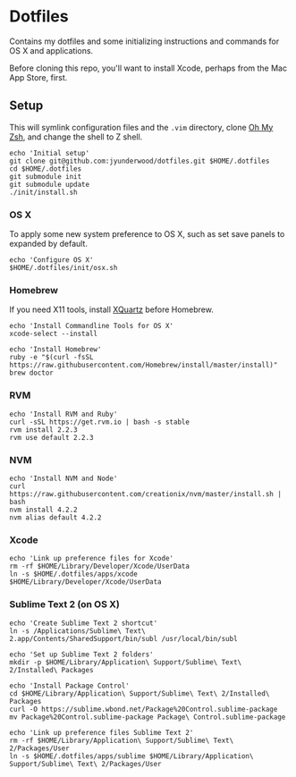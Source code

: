 # Dotfiles

Contains my dotfiles and some initializing instructions and commands for OS X and applications.

Before cloning this repo, you'll want to install Xcode, perhaps from the Mac App Store, first.

## Setup

This will symlink configuration files and the `.vim` directory, clone [Oh My Zsh](https://github.com/robbyrussell/oh-my-zsh), and change the shell to Z shell.

```
echo 'Initial setup'
git clone git@github.com:jyunderwood/dotfiles.git $HOME/.dotfiles
cd $HOME/.dotfiles
git submodule init
git submodule update
./init/install.sh
```

### OS X

To apply some new system preference to OS X, such as set save panels to expanded by default.

```
echo 'Configure OS X'
$HOME/.dotfiles/init/osx.sh
```

### Homebrew

If you need X11 tools, install [XQuartz](http://www.xquartz.org) before Homebrew.

```
echo 'Install Commandline Tools for OS X'
xcode-select --install

echo 'Install Homebrew'
ruby -e "$(curl -fsSL https://raw.githubusercontent.com/Homebrew/install/master/install)"
brew doctor
```

### RVM

```
echo 'Install RVM and Ruby'
curl -sSL https://get.rvm.io | bash -s stable
rvm install 2.2.3
rvm use default 2.2.3
```

### NVM

```
echo 'Install NVM and Node'
curl https://raw.githubusercontent.com/creationix/nvm/master/install.sh | bash
nvm install 4.2.2
nvm alias default 4.2.2
```

### Xcode

```
echo 'Link up preference files for Xcode'
rm -rf $HOME/Library/Developer/Xcode/UserData
ln -s $HOME/.dotfiles/apps/xcode $HOME/Library/Developer/Xcode/UserData
```

### Sublime Text 2 (on OS X)

```
echo 'Create Sublime Text 2 shortcut'
ln -s /Applications/Sublime\ Text\ 2.app/Contents/SharedSupport/bin/subl /usr/local/bin/subl

echo 'Set up Sublime Text 2 folders'
mkdir -p $HOME/Library/Application\ Support/Sublime\ Text\ 2/Installed\ Packages

echo 'Install Package Control'
cd $HOME/Library/Application\ Support/Sublime\ Text\ 2/Installed\ Packages
curl -O https://sublime.wbond.net/Package%20Control.sublime-package
mv Package%20Control.sublime-package Package\ Control.sublime-package

echo 'Link up preference files Sublime Text 2'
rm -rf $HOME/Library/Application\ Support/Sublime\ Text\ 2/Packages/User
ln -s $HOME/.dotfiles/apps/sublime $HOME/Library/Application\ Support/Sublime\ Text\ 2/Packages/User
```
